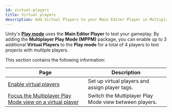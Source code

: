 ```yaml
---
id: virtual-players
title: Virtual players
description: Add Virtual Players to your Main Editor Player in Multiplayer Play Mode.
---
```


Unity's [**Play mode**](https://docs.unity3d.com/Manual/GameView.html) uses the **Main Editor Player** to test your gameplay. By adding the **Multiplayer Play Mode (MPPM)** package, you can enable up to 3 additional **Virtual Players** to the **Play mode** for a total of 4 players to test projects with multiple players.

This section contains the following information:

<!--
<div className="table-columns-plain" >
| Page | Description |
</div>
-->

| **Page**                                              | **Description**                                        |
|-------------------------------------------------------|--------------------------------------------------------|
| [Enable virtual players](../virtual-players/virtual-players-enable)   | Set up virtual players and assign player tags.         |
| [Focus the Multiplayer Play Mode view on a virtual player](../virtual-players/virtual-players-focus) | Switch the Multiplayer Play Mode view between players. |

